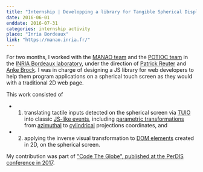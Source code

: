```yaml
---
title: "Internship | Developping a library for Tangible Spherical Display"
date: 2016-06-01
enddate: 2016-07-31
categories: internship activity
place: "Inria Bordeaux"
link: "https://manao.inria.fr/"
---
```

For two months, I worked with the <a href="https://manao.inria.fr/" target="_blank">MANAO team</a> and the <a href="https://team.inria.fr/potioc/fr/" target="_blank">POTIOC team</a> in the <a href="https://www.inria.fr/en" target="_blank">INRIA Bordeaux laboratory</a>, under the direction of <a href="https://dblp.org/pid/r/PatrickReuter.html" target="_blank">Patrick Reuter</a> and <a href="https://ankebrock.com" target="_blank">Anke Brock</a>. I was in charge of designing a JS library for web developers to help them program applications on a spherical touch screen as they would with a traditional 2D web page. 

This work consisted of 
- 1) translating tactile inputs detected on the spherical screen via <a href="https://www.tuio.org/" target="_blank">TUIO</a> into classic <a href="https://developer.mozilla.org/en-US/docs/Web/API/Event" target="_blank"> JS-like events</a>, including <a href="https://en.wikipedia.org/wiki/Parametric_equation" target="_blank"> parametric transformations</a> from <a href="https://en.wikipedia.org/wiki/Lambert_azimuthal_equal-area_projection" target="_blank">azimuthal</a> to <a href="https://en.wikipedia.org/wiki/Map_projection#Cylindrical" target="_blank">cylindrical</a> projections coordinates, and 
- 2) applying the inverse visual transformation to <a href="https://en.wikipedia.org/wiki/Document_Object_Model" target="_blank">DOM elements</a> created in 2D, on the spherical screen.

My contribution was part of <a href="https://inria.hal.science/hal-01523744/" target="_blank">"Code The Globe", published at the PerDIS conference in 2017</a>.